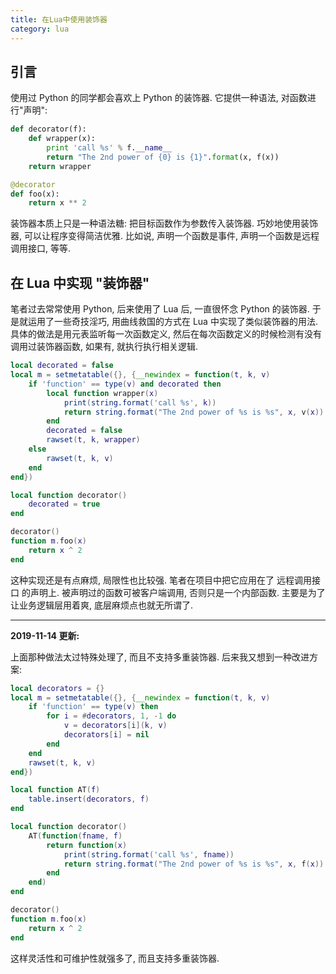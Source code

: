 ```yaml
---
title: 在Lua中使用装饰器
category: lua
---
```

## 引言
使用过 Python 的同学都会喜欢上 Python 的装饰器. 它提供一种语法, 对函数进行"声明":

```python
def decorator(f):
    def wrapper(x):
        print 'call %s' % f.__name__
        return "The 2nd power of {0} is {1}".format(x, f(x))
    return wrapper

@decorator
def foo(x):
    return x ** 2
```

装饰器本质上只是一种语法糖: 把目标函数作为参数传入装饰器. 巧妙地使用装饰器, 可以让程序变得简洁优雅. 比如说, 声明一个函数是事件, 声明一个函数是远程调用接口, 等等.

## 在 Lua 中实现 "装饰器"
笔者过去常常使用 Python, 后来使用了 Lua 后, 一直很怀念 Python 的装饰器. 于是就运用了一些奇技淫巧, 用曲线救国的方式在 Lua 中实现了类似装饰器的用法. 具体的做法是用元表监听每一次函数定义, 然后在每次函数定义的时候检测有没有调用过装饰器函数, 如果有, 就执行执行相关逻辑.

```lua
local decorated = false
local m = setmetatable({}, {__newindex = function(t, k, v)
    if 'function' == type(v) and decorated then
        local function wrapper(x)
            print(string.format('call %s', k))
            return string.format("The 2nd power of %s is %s", x, v(x))
        end
        decorated = false
        rawset(t, k, wrapper)
    else
        rawset(t, k, v)
    end
end})

local function decorator()
    decorated = true
end

decorator()
function m.foo(x)
    return x ^ 2
end
```

这种实现还是有点麻烦, 局限性也比较强. 笔者在项目中把它应用在了 远程调用接口 的声明上. 被声明过的函数可被客户端调用, 否则只是一个内部函数. 主要是为了让业务逻辑层用着爽, 底层麻烦点也就无所谓了.

***
**2019-11-14 更新:**

上面那种做法太过特殊处理了, 而且不支持多重装饰器. 后来我又想到一种改进方案:

```lua
local decorators = {}
local m = setmetatable({}, {__newindex = function(t, k, v)
    if 'function' == type(v) then
        for i = #decorators, 1, -1 do
            v = decorators[i](k, v)
            decorators[i] = nil
        end
    end
    rawset(t, k, v)
end})

local function AT(f)
    table.insert(decorators, f)
end

local function decorator()
    AT(function(fname, f)
        return function(x)
            print(string.format('call %s', fname))
            return string.format("The 2nd power of %s is %s", x, f(x))
        end
    end)
end

decorator()
function m.foo(x)
    return x ^ 2
end
```

这样灵活性和可维护性就强多了, 而且支持多重装饰器.
